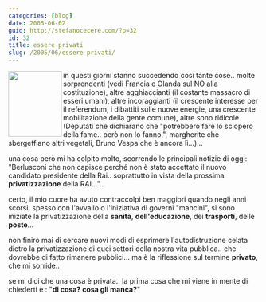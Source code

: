 ```yaml
---
categories: [blog]
date: 2005-06-02
guid: http://stefanocecere.com/?p=32
id: 32
title: essere privati
slug: /2005/06/essere-privati/
---
```


<img src="http://www.rampadifugnano.it/etichette/privato.jpg" align="left" width="107" height="132" />in questi giorni stanno succedendo così tante cose.. molte sorprendenti (vedi Francia e Olanda sul NO alla costituzione), altre agghiaccianti (il costante massacro di esseri umani), altre incoraggianti (il crescente interesse per il referendum, i dibattiti sulle nuove energie, una crescente mobilitazione della gente comune), altre sono ridicole (Deputati che dichiarano che "potrebbero fare lo sciopero della fame.. però non lo fanno.", margherite che sbergeffiano altri vegetali, Bruno Vespa che è ancora lì…)…

una cosa però mi ha colpito molto, scorrendo le principali notizie di oggi: "Berlusconi che non capisce perché non è stato accettato il nuovo candidato presidente della Rai.. soprattutto in vista della prossima <span style="font-weight: bold">privatizzazione</span> della RAI…"..

certo, il mio cuore ha avuto contraccolpi ben maggiori quando negli anni scorsi, spesso con l'avvallo o l'iniziativa di governi "mancini", si sono iniziate la privatizzazione della <span style="font-weight: bold">sanità</span>, <span style="font-weight: bold">dell'educazione</span>, dei <span style="font-weight: bold">trasporti</span>, delle <span style="font-weight: bold">poste</span>…

non finirò mai di cercare nuovi modi di esprimere l'autodistruzione celata dietro la privatizzazione di quei settori della nostra vita pubblica.. che dovrebbe di fatto rimanere pubblici… ma è la riflessione sul termine <span style="font-weight: bold">privato</span>, che mi sorride..

se mi dici che una cosa è privata.. la prima cosa che mi viene in mente di chiederti è : "<span style="font-weight: bold">di cosa? cosa gli manca?</span>"